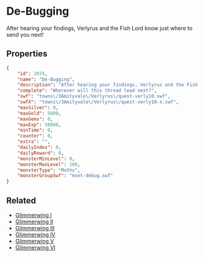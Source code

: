 # De-Bugging

After hearing your findings, Verlyrus and the Fish Lord know just where to send you next!

## Properties

```json
{
    "id": 2074,
    "name": "De-Bugging",
    "description": "After hearing your findings, Verlyrus and the Fish Lord know just where to send you next!",
    "complete": "Wherever will this thread lead next?",
    "swf": "towns\/3Amityvale\/Verlyrus\/quest-verly10.swf",
    "swfX": "towns\/3Amityvale\/Verlyrus\/quest-verly10-x.swf",
    "maxSilver": 0,
    "maxGold": 5000,
    "maxGems": 0,
    "maxExp": 50000,
    "minTime": 0,
    "counter": 0,
    "extra": "",
    "dailyIndex": 0,
    "dailyReward": 0,
    "monsterMinLevel": 0,
    "monsterMaxLevel": 100,
    "monsterType": "Moths",
    "monsterGroupSwf": "mset-debug.swf"
}
```

## Related

- [Glimmerwing I](../items/21691-glimmerwing-i.md)
- [Glimmerwing II](../items/21692-glimmerwing-ii.md)
- [Glimmerwing III](../items/21693-glimmerwing-iii.md)
- [Glimmerwing IV](../items/21694-glimmerwing-iv.md)
- [Glimmerwing V](../items/21695-glimmerwing-v.md)
- [Glimmerwing VI](../items/21696-glimmerwing-vi.md)


